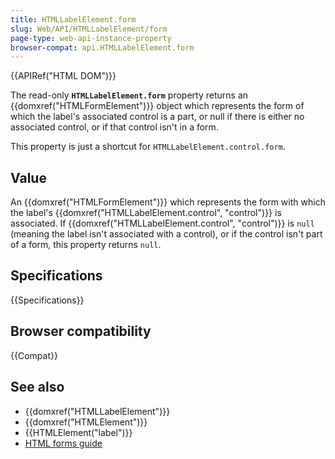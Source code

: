 ```yaml
---
title: HTMLLabelElement.form
slug: Web/API/HTMLLabelElement/form
page-type: web-api-instance-property
browser-compat: api.HTMLLabelElement.form
---
```


{{APIRef("HTML DOM")}}

The read-only **`HTMLLabelElement.form`** property returns an
{{domxref("HTMLFormElement")}} object which represents the form of which the label's
associated control is a part, or null if there is either no associated control, or if
that control isn't in a form.

This property is just a shortcut for `HTMLLabelElement.control.form`.

## Value

An {{domxref("HTMLFormElement")}} which represents the form with which the label's
{{domxref("HTMLLabelElement.control", "control")}} is associated. If
{{domxref("HTMLLabelElement.control", "control")}} is `null` (meaning the
label isn't associated with a control), or if the control isn't part of a form, this
property returns `null`.

## Specifications

{{Specifications}}

## Browser compatibility

{{Compat}}

## See also

- {{domxref("HTMLLabelElement")}}
- {{domxref("HTMLElement")}}
- {{HTMLElement("label")}}
- [HTML forms guide](/en-US/docs/Learn/Forms)
